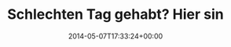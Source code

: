 ---
retweeted: false
source: <a href="http://twitter.com" rel="nofollow">Twitter Web Client</a>
entities:
  hashtags: []
  symbols: []
  user_mentions: []
  urls:
  - url: https://t.co/brydcyvsR4
    expanded_url: https://i.imgur.com/9KQb9MV.jpg
    display_url: i.imgur.com/9KQb9MV.jpg
    indices:
    - '54'
    - '77'
display_text_range:
- '0'
- '77'
favorite_count: '6'
id_str: '464095666445500417'
truncated: false
retweet_count: '4'
id: '464095666445500417'
possibly_sensitive: false
created_at: Wed May 07 17:33:24 +0000 2014
favorited: false
full_text: |-
  Schlechten Tag gehabt?
  Hier sind glückliche Schweine:
lang: de
quote_url: https://i.imgur.com/9KQb9MV.jpg
tags:
- pesos:twitter
date: '2014-05-07T17:33:24+00:00'
src: https://twitter.com/bascht/status/464095666445500417
original_url: https://twitter.com/bascht/status/464095666445500417
type: twitter_tweet
text: |-
  Schlechten Tag gehabt?
  Hier sind glückliche Schweine:
title: |-
  Schlechten Tag gehabt?
  Hier sin

---